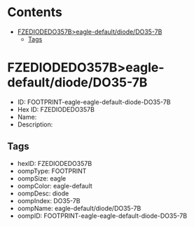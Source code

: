 



Contents
========

* [FZEDIODEDO357B>eagle-default/diode/DO35-7B](#fzediodedo357beagle-defaultdiodedo35-7b)
	* [Tags](#tags)

# FZEDIODEDO357B>eagle-default/diode/DO35-7B

- ID: FOOTPRINT-eagle-eagle-default-diode-DO35-7B
- Hex ID: FZEDIODEDO357B
- Name: 
- Description: 

## Tags

- hexID: FZEDIODEDO357B
- oompType: FOOTPRINT
- oompSize: eagle
- oompColor: eagle-default
- oompDesc: diode
- oompIndex: DO35-7B
- oompName: eagle-default/diode/DO35-7B
- oompID: FOOTPRINT-eagle-eagle-default-diode-DO35-7B
